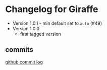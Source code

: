 # Changelog for Giraffe

* Version 1.0.1 - min default set to `auto` (#49)
* Version 1.0.0
  - first tagged version

## commits

[github commit log](https://github.com/kenhub/giraffe/commits)
